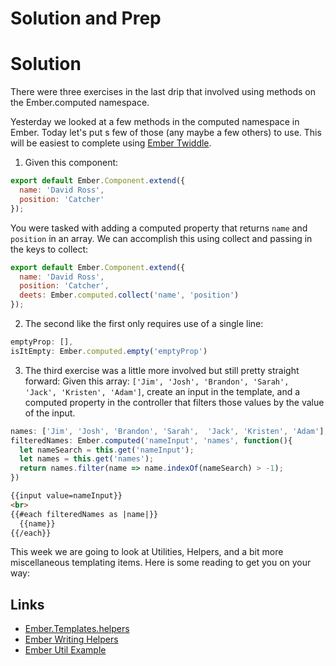 # Solution and Prep

# Solution

There were three exercises in the last drip that involved using methods on the Ember.computed namespace.

Yesterday we looked at a few methods in the computed namespace in Ember. Today let's put s few of those (any maybe a few others) to use. This will be easiest to complete using [Ember Twiddle](https://ember-twiddle.com/).

1. Given this component:

```JavaScript
export default Ember.Component.extend({
  name: 'David Ross',
  position: 'Catcher'
});
```

You were tasked with adding a computed property that returns `name` and `position` in an array. We can accomplish this using collect and passing in the keys to collect:

```JavaScript
export default Ember.Component.extend({
  name: 'David Ross',
  position: 'Catcher',
  deets: Ember.computed.collect('name', 'position')
});
```

2. The second like the first only requires use of a single line:

```JavaScript
emptyProp: [],
isItEmpty: Ember.computed.empty('emptyProp')
```
3. The third exercise was a little more involved but still pretty straight forward: Given this array: `['Jim', 'Josh', 'Brandon', 'Sarah',  'Jack', 'Kristen', 'Adam']`, create an input in the template, and a computed property in the controller that filters those values by the value of the input.

```JavaScript
names: ['Jim', 'Josh', 'Brandon', 'Sarah',  'Jack', 'Kristen', 'Adam'],
filteredNames: Ember.computed('nameInput', 'names', function(){
  let nameSearch = this.get('nameInput');
  let names = this.get('names');
  return names.filter(name => name.indexOf(nameSearch) > -1);
})
```

```html
{{input value=nameInput}}
<br>
{{#each filteredNames as |name|}}
  {{name}}
{{/each}}
```

This week we are going to look at Utilities, Helpers, and a bit more miscellaneous templating items. Here is some reading to get you on your way:

## Links

* [Ember.Templates.helpers](http://emberjs.com/api/classes/Ember.Templates.helpers.html)
* [Ember Writing Helpers](https://guides.emberjs.com/v2.9.0/templates/writing-helpers/)
* [Ember Util Example](https://guides.emberjs.com/v2.9.0/tutorial/service/#toc_accessing-the-google-maps-api)
